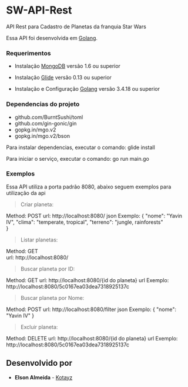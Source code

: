 # SW-API-Rest

API Rest para Cadastro de Planetas da franquia Star Wars

Essa API foi desenvolvida em [Golang](https://golang.org/).

### Requerimentos
* Instalação [MongoDB](https://www.digitalocean.com/community/tutorials/como-instalar-o-mongodb-no-ubuntu-16-04-pt) versão 1.6 ou superior

* Instalação [Glide](https://github.com/Masterminds/glide) versão 0.13 ou superior

* Instalação e Configuração [Golang](https://www.digitalocean.com/community/tutorials/how-to-install-go-1-6-on-ubuntu-16-04) versão 3.4.18 ou superior

### Dependencias do projeto
 * github.com/BurntSushi/toml
 * github.com/gin-gonic/gin
 * gopkg.in/mgo.v2
 * gopkg.in/mgo.v2/bson

Para instalar dependencias, executar o comando: glide install

Para iniciar o serviço, executar o comando: go run main.go

### Exemplos

Essa API utiliza a porta padrão 8080, abaixo seguem exemplos para utilização da api

> Criar planeta:

Method: POST
url: http://localhost:8080/
json Exemplo:
{ 
    "nome": "Yavin IV",
    "clima": "temperate, tropical",
    "terreno": "jungle, rainforests"    
}

> Listar planetas:

Method: GET  
url: http://localhost:8080/

> Buscar planeta por ID:

Method: GET
url: http://localhost:8080/{id do planeta}
url Exemplo: http://localhost:8080/5c0167ea03dea7318925137c

> Buscar planeta por Nome:

Method: POST
url: http://localhost:8080/filter
json Exemplo:
{
  "nome": "Yavin IV"
}

> Excluir planeta:

Method: DELETE
url: http://localhost:8080/{id do planeta}
url Exemplo: http://localhost:8080/5c0167ea03dea7318925137c

## Desenvolvido por

* **Elson Almeida** - [Kotayz](https://github.com/kotayz)
